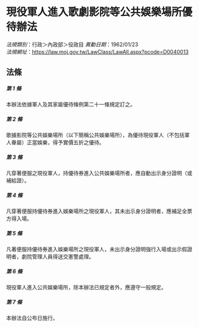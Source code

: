 # 現役軍人進入歌劇影院等公共娛樂場所優待辦法

*法規類別*：行政＞內政部＞役政目
*異動日期*：1962/01/23  
*法規網址*：https://law.moj.gov.tw/LawClass/LawAll.aspx?pcode=D0040013



## 法條
##### 第 1 條
本辦法依據軍人及其家屬優待條例第二十一條規定訂之。

##### 第 2 條
歌據影院等公共娛樂場所（以下簡稱公共娛樂場所），為優待現役軍人（不包括軍人眷屬）正當娛樂，得予實價五折之優待。

##### 第 3 條
凡穿著便服之現役軍人，持優待券進入公共娛樂場所者，應自動出示身分證明（或補給證）。

##### 第 4 條
凡穿著便服持優待券進入娛樂場所之現役軍人，其未出示身分證明者，應補足全票方得入場。

##### 第 5 條
凡著便服持優待券進入娛樂場所之現役軍人，未出示身分證明強行入場或出示假證明者，劇院管理人員得送交憲警處理。

##### 第 6 條
現役軍人進入公共娛樂場所，除本辦法已規定者外，應遵守一般規定。

##### 第 7 條
本辦法自公布日施行。



